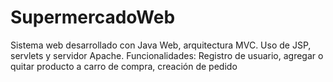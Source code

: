 # SupermercadoWeb
Sistema web desarrollado con Java Web, arquitectura MVC. Uso de JSP, servlets y servidor Apache.
Funcionalidades: Registro de usuario, agregar o quitar producto a carro de compra, creación de pedido
